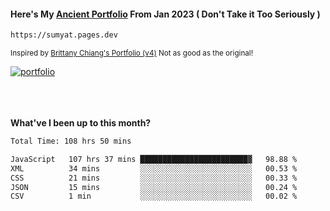 #### Here's My [Ancient Portfolio](https://sumyat.pages.dev) From Jan 2023 ( Don't Take it Too Seriously ) 
````bash
https://sumyat.pages.dev 
````

<sub>Inspired by [Brittany Chiang's Portfolio (v4)](https://v4.brittanychiang.com/) Not as good as the original!</sub>


<a href='https://sumyat.pages.dev/'>
    <img src='https://github.com/sumyat-aung/sumyat-aung/assets/108873224/c9b4f2be-c585-4dd3-84e1-692c3854a6d8' alt='portfolio' align='center' />
</a>


<br />
<br />


<br />
<br />

**What've I been up to this month?**

<!--START_SECTION:waka-->

```txt
Total Time: 108 hrs 50 mins

JavaScript   107 hrs 37 mins ████████████████████████▓   98.88 %
XML          34 mins         ░░░░░░░░░░░░░░░░░░░░░░░░░   00.53 %
CSS          21 mins         ░░░░░░░░░░░░░░░░░░░░░░░░░   00.33 %
JSON         15 mins         ░░░░░░░░░░░░░░░░░░░░░░░░░   00.24 %
CSV          1 min           ░░░░░░░░░░░░░░░░░░░░░░░░░   00.02 %
```

<!--END_SECTION:waka-->




